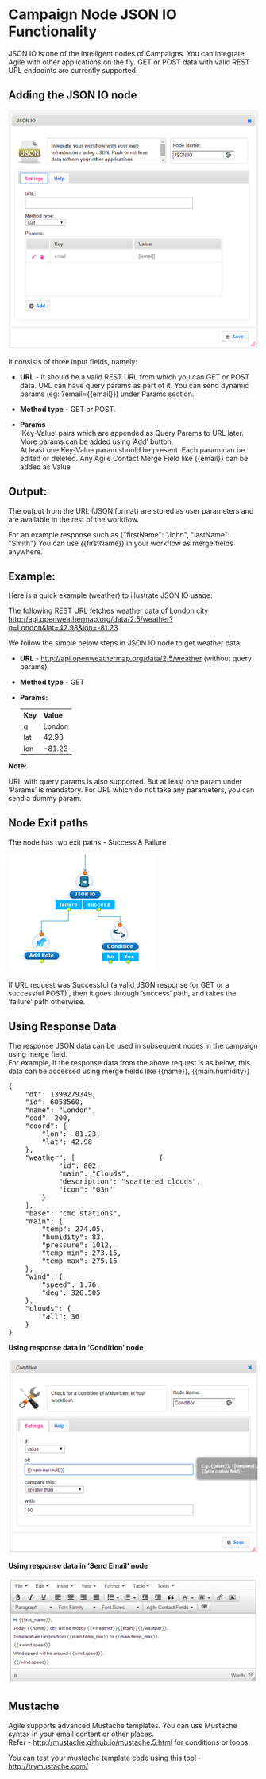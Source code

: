 Campaign Node JSON IO Functionality
===================================

JSON IO is one of the intelligent nodes of Campaigns. You can integrate Agile with other applications on the fly. GET or POST data with valid REST URL endpoints are currently supported.

Adding the JSON IO node
-----------------------

  ![alt text](https://raw.githubusercontent.com/agilecrm/agile-crm-json-io-node/master/Screenshots/jsonio_dialog.png "JSONIO node")
  
 It consists of three input fields, namely:

 - **URL** - It should be a valid REST URL from which you can GET or POST data. URL can have query params as part of it. You can send dynamic params (eg: ?email={{email}}) under Params section.

 - **Method type** - GET or POST.

 - **Params**     
‘Key-Value’ pairs which are appended as Query Params to URL later. More params can be added using ’Add’ button.    
At least one Key-Value param should be present. Each param can be edited or deleted. Any Agile Contact Merge Field like {{email}} can be added as Value


Output:
--------

The output from the URL (JSON format) are stored as user parameters and are available in the rest of the workflow. 

For an example response such as {"firstName": "John", "lastName": "Smith"} You can use {{firstName}} in your workflow as merge fields anywhere.


Example:
--------

Here is a quick example (weather) to illustrate JSON IO usage:

The following REST URL fetches weather data of London city http://api.openweathermap.org/data/2.5/weather?q=London&lat=42.98&lon=-81.23

We follow the simple below steps in JSON IO node to get weather data:

- **URL** -  http://api.openweathermap.org/data/2.5/weather (without query params).

- **Method type** - GET

-  **Params:**

    <table>
      <tr>
        <th>Key</th>
        <th>Value</th>
      </tr>
      <tr>
        <td>q</td>
        <td>London</td>
      </tr>
      <tr>
        <td>lat</td>
        <td>42.98</td>
      </tr>
      <tr>
        <td>lon</td>
        <td>-81.23</td>
      </tr>
    </table>

**Note:**    

URL with query params is also supported. But at least one param under ‘Params’ is mandatory. For URL which do not take any parameters, you can send a dummy param.

Node Exit paths
----------------

The node has two exit paths - Success & Failure
                                  
  ![alt text](https://raw.githubusercontent.com/agilecrm/agile-crm-json-io-node/master/Screenshots/jsonio_branches.png  "Exit paths")                           

If URL request was Successful (a valid JSON response for GET or a successful POST) , then it goes through ‘success’ path, and takes the ‘failure’ path otherwise.

Using Response Data
-------------------

The response JSON data can be used in subsequent nodes in the campaign using merge field.    
For example, if the response data from the above request is as below, this data can be accessed using merge fields like {{name}}, {{main.humidity}}
<pre>
{
    "dt": 1399279349,
    "id": 6058560,
    "name": "London",
    "cod": 200,
    "coord": {
        "lon": -81.23,
        "lat": 42.98
    },
    "weather": [			        {
            "id": 802,
            "main": "Clouds",
            "description": "scattered clouds",
            "icon": "03n"
        }
    ],
    "base": "cmc stations",
    "main": {
        "temp": 274.05,
        "humidity": 83,
        "pressure": 1012,
        "temp_min": 273.15,
        "temp_max": 275.15
    },
    "wind": {
        "speed": 1.76,
        "deg": 326.505
    },
    "clouds": {
        "all": 36
    }
}
</pre>

**Using response data in ‘Condition’ node**

 
![alt text](https://raw.githubusercontent.com/agilecrm/agile-crm-json-io-node/master/Screenshots/jsonio_condition.png "Condition node")


**Using response data in ‘Send Email’ node**


 ![alt text](https://raw.githubusercontent.com/agilecrm/agile-crm-json-io-node/master/Screenshots/jsonio_sendemail.png "Send Email")


Mustache
---------

Agile supports advanced Mustache templates. You can use Mustache syntax in your email content or other places.     
Refer - http://mustache.github.io/mustache.5.html for conditions or loops.

You can test your mustache template code using this tool - http://trymustache.com/
